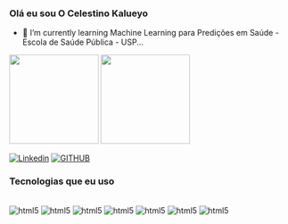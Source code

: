 
### Olá eu sou O Celestino Kalueyo





- 🌱 I’m currently learning Machine Learning para Predições em
     Saúde - Escola de Saúde Pública - USP...



<div>
 <img height="160em" src="https://github-readme-stats.vercel.app/api?username=CelestinoKalueyo&show_icons=true&theme=great-gatsby&include_all_commits=true&count_private=true"/>
 <img aligh="right" height="160em" src="https://github-readme-stats.vercel.app/api/top-langs/?username=CelestinoKalueyo&layout=compact&langs_count=16&theme=great-gatsby"/> 
</div>


[![Linkedin](https://img.shields.io/badge/LinkedIn-0077B5?style=for-the-badge&logo=linkedin&logoColor=white)](https://www.linkedin.com/in/celestino-kalueyo-437540171/)
[![GITHUB](https://img.shields.io/badge/GitHub-100000?style=for-the-badge&logo=github&logoColor=white)](https://github.com/CelestinoKalueyo)



### Tecnologias que eu uso
<div style="display: inline_block"><br/>

 <img align="enter" alt="html5" src="https://img.shields.io/badge/Python-3776AB?style=for-the-badge&logo=python&logoColor=white"/>
 <img align="enter" alt="html5" src="https://img.shields.io/badge/scikit_learn-F7931E?style=for-the-badge&logo=scikit-learn&logoColor=white"/>
 <img align="enter" alt="html5" src="https://img.shields.io/badge/Pandas-2C2D72?style=for-the-badge&logo=pandas&logoColor=white"/>
 <img align="enter" alt="html5" src="https://img.shields.io/badge/Numpy-777BB4?style=for-the-badge&logo=numpy&logoColor=white"/>
 <img align="enter" alt="html5" src="https://img.shields.io/badge/Keras-D00000?style=for-the-badge&logo=Keras&logoColor=white"/>
 <img align="enter" alt="html5" src="https://img.shields.io/badge/Plotly-239120?style=for-the-badge&logo=plotly&logoColor=white"/>
 <img align="enter" alt="html5" src="https://img.shields.io/badge/Amazon_AWS-232F3E?style=for-the-badge&logo=amazon-aws&logoColor=white"/>
</div> 
